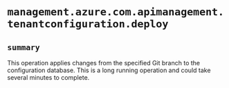 # `management.azure.com.apimanagement.tenantconfiguration.deploy`

## `summary`
This operation applies changes from the specified Git branch to the configuration database. This is a long running operation and could take several minutes to complete.



